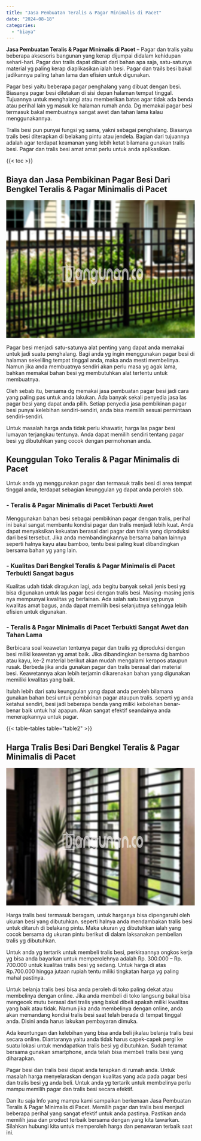 ```yaml
---
title: "Jasa Pembuatan Teralis & Pagar Minimalis di Pacet"
date: "2024-08-18"
categories: 
  - "biaya"
---
```


**Jasa Pembuatan Teralis & Pagar Minimalis di Pacet** – Pagar dan tralis yaitu beberapa aksesoris bangunan yang kerap dijumpai didalam kehidupan sehari-hari. Pagar dan trails dapat dibuat dari bahan apa saja, satu-satunya material yg paling kerap diaplikasikan ialah besi. Pagar dan trails besi bakal jadikannya paling tahan lama dan efisien untuk digunakan.

Pagar besi yaitu beberapa pagar penghalang yang dibuat dengan besi. Biasanya pagar besi diletakan di sisi depan halaman tempat tinggal. Tujuannya untuk menghalangi atau memberikan batas agar tidak ada benda atau perihal lain yg masuk ke halaman rumah anda. Dg memakai pagar besi termasuk bakal membuatnya sangat awet dan tahan lama kalau menggunakannya.

Tralis besi pun punyai fungsi yg sama, yakni sebagai penghalang. Biasanya trails besi diterapkan di belakang pintu atau jendela. Bagian dari tujuannya adalah agar terdapat keamanan yang lebih ketat bilamana gunakan tralis besi. Pagar dan tralis besi amat amat perlu untuk anda aplikasikan.

{{< toc >}}

## Biaya dan Jasa Pembikinan Pagar Besi Dari Bengkel Teralis & Pagar Minimalis di Pacet

![Jasa Pembuatan Teralis & Pagar Minimalis di Pacet](/images/pagar-minimalis-murah-36.png)

Pagar besi menjadi satu-satunya alat penting yang dapat anda memakai untuk jadi suatu penghalang. Bagi anda yg ingin menggunakan pagar besi di halaman sekeliling tempat tinggal anda, maka anda mesti membelinya. Namun jika anda membuatnya sendiri akan perlu masa yg agak lama, bahkan memakai bahan besi yg membutuhkan alat tertentu untuk membuatnya.

Oleh sebab itu, bersama dg memakai jasa pembuatan pagar besi jadi cara yang paling pas untuk anda lakukan. Ada banyak sekali penyedia jasa las pagar besi yang dapat anda pilih. Setiap penyedia jasa pembikinan pagar besi punyai kelebihan sendiri-sendiri, anda bisa memilih sesuai permintaan sendiri-sendiri.

Untuk masalah harga anda tidak perlu khawatir, harga las pagar besi lumayan terjangkau tentunya. Anda dapat memilih sendiri tentang pagar besi yg dibutuhkan yang cocok dengan permohonan anda.

## Keunggulan Toko Teralis & Pagar Minimalis di Pacet

Untuk anda yg menggunakan pagar dan termasuk tralis besi di area tempat tinggal anda, terdapat sebagian keunggulan yg dapat anda peroleh sbb.

### \- Teralis & Pagar Minimalis di Pacet Terbukti Awet

Menggunakan bahan besi sebagai pembikinan pagar dengan tralis, perihal ini bakal sangat membantu kondisi pagar dan tralis menjadi lebih kuat. Anda dapat menyaksikan kekuatan berasal dari pagar dan tralis yang diproduksi dari besi tersebut. Jika anda membandingkannya bersama bahan lainnya seperti halnya kayu atau bamboo, tentu besi paling kuat dibandingkan bersama bahan yg yang lain.

### \- Kualitas Dari Bengkel Teralis & Pagar Minimalis di Pacet Terbukti Sangat bagus

Kualitas udah tidak diragukan lagi, ada begitu banyak sekali jenis besi yg bisa digunakan untuk las pagar besi dengan tralis besi. Masing-masing jenis nya mempunyai kwalitas yg berlainan. Ada salah satu besi yg punya kwalitas amat bagus, anda dapat memilih besi selanjutnya sehingga lebih efisien untuk digunakan.

### \- Teralis & Pagar Minimalis di Pacet Terbukti Sangat Awet dan Tahan Lama

Berbicara soal keawetan tentunya pagar dan tralis yg diproduksi dengan besi miliki keawetan yg amat baik. Jika dibandingkan bersama dg bamboo atau kayu, ke-2 material berikut akan mudah mengalami keropos ataupun rusak. Berbeda jika anda gunakan pagar dan tralis berasal dari material besi. Keawetannya akan lebih terjamin dikarenakan bahan yang digunakan memiliki kwalitas yang baik.

Itulah lebih dari satu keunggulan yang dapat anda peroleh bilamana gunakan bahan besi untuk pembikinan pagar ataupun tralis. seperti yg anda ketahui sendiri, besi jadi beberapa benda yang miliki kebolehan benar-benar baik untuk hal apapun. Akan sangat efektif seandainya anda menerapkannya untuk pagar.

{{< table-tables table="table2" >}}

## Harga Tralis Besi Dari Bengkel Teralis & Pagar Minimalis di Pacet

![Jasa Pembuatan Teralis & Pagar Minimalis di Pacet](/images/teralis-minimalis-murah-35.png)

Harga tralis besi termasuk beragam, untuk harganya bisa dipengaruhi oleh ukuran besi yang dibutuhkan. seperti halnya anda mendambakan tralis besi untuk ditaruh di belakang pintu. Maka ukuran yg dibutuhkan ialah yang cocok bersama dg ukuran pintu berikut di dalam laksanakan pembelian tralis yg dibutuhkan.

Untuk anda yg tertarik untuk membeli tralis besi, perkiraannya ongkos kerja yg bisa anda bayarkan untuk memperolehnya adalah Rp. 300.000 – Rp. 700.000 untuk kualitas tralis besi yg sedang. Untuk harga di atas Rp.700.000 hingga jutaan rupiah tentu miliki tingkatan harga yg paling mahal pastinya.

Untuk belanja tralis besi bisa anda peroleh di toko paling dekat atau membelinya dengan online. Jika anda membeli di toko langsung bakal bisa mengecek mutu berasal dari tralis yang bakal dibeli apakah miliki kwalitas yang baik atau tidak. Namun jika anda membelinya dengan online, anda akan memandang kondisi tralis besi saat telah berada di tempat tinggal anda. Disini anda harus lakukan pembayaran dimuka.

Ada keuntungan dan kelebihan yang bisa anda beli jikalau belanja tralis besi secara online. Diantaranya yaitu anda tidak harus capek-capek pergi ke suatu lokasi untuk mendapatkan tralis besi yg dibutuhkan. Sudah teramat bersama gunakan smartphone, anda telah bisa membeli tralis besi yang diharapkan.

Pagar besi dan tralis besi dapat anda terapkan di rumah anda. Untuk masalah harga menyelaraskan dengan kualitas yang ada pada pagar besi dan tralis besi yg anda beli. Untuk anda yg tertarik untuk membelinya perlu mampu memilih pagar dan tralis besi secara efektif.

Dan itu saja Info yang mampu kami sampaikan berkenaan Jasa Pembuatan Teralis & Pagar Minimalis di Pacet. Memilih pagar dan tralis besi menjadi beberapa perihal yang sangat efektif untuk anda pastinya. Pastikan anda memilih jasa dan product terbaik bersama dengan yang kita tawarkan. Silahkan hubungi kita untuk memperoleh harga dan penawaran terbaik saat ini.
